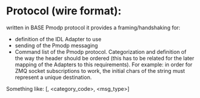 Protocol (wire format):
========

written in BASE Pmodp protocol
it provides a framing/handshaking for:
- definition of the IDL Adapter to use
- sending of the Pmodp messaging
- Command list of the Pmodp protocol. Categorization and definition of the way the header should be ordered (this has to be related for the later mapping of the Adapters to this requirements). For example: in order for ZMQ socket subscriptions to work, the initial chars of the string must represent a unique destination.

Something like: [<checksum>, <category_code>, <msg_type>]
